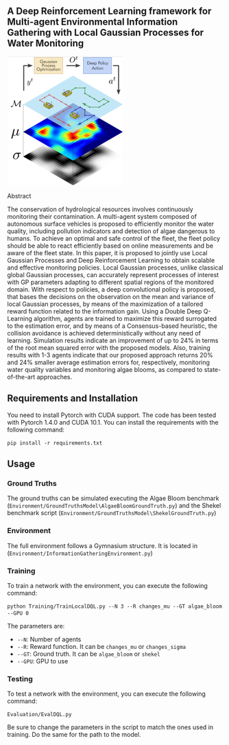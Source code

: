 ## A Deep Reinforcement Learning framework for Multi-agent Environmental Information Gathering with Local Gaussian Processes for Water Monitoring

![Operative Scheme](./Images/scheme.png)

Abstract

The conservation of hydrological resources involves continuously monitoring their contamination. A multi-agent system composed of autonomous surface vehicles is proposed to efficiently monitor the water quality, including pollution indicators and detection of algae dangerous to humans. To achieve an optimal and safe control of the fleet, the fleet policy should be able to react efficiently based on online measurements and be aware of the fleet state. In this paper, it is proposed to jointly use Local Gaussian Processes and Deep Reinforcement Learning to obtain scalable and effective monitoring policies. Local Gaussian processes, unlike classical global Gaussian processes, can accurately represent processes of interest with GP parameters adapting to different spatial regions of the monitored domain. With respect to policies, a deep convolutional policy is proposed, that bases the decisions on the observation on the mean and variance of local Gaussian processes, by means of the maximization of a tailored reward function related to the information gain. Using a Double Deep Q-Learning algorithm, agents are trained to maximize this reward surrogated to the estimation error, and by means of a Consensus-based heuristic, the collision avoidance is achieved deterministically without any need of learning. Simulation results indicate an improvement of up to 24% in terms of the root mean squared error with the proposed  models. Also, training results with 1-3 agents indicate that our proposed approach returns 20% and 24% smaller average estimation errors for, respectively, monitoring water quality variables and monitoring algae blooms, as compared to state-of-the-art approaches.

## Requirements and Installation
You need to install Pytorch with CUDA support. The code has been tested with Pytorch 1.4.0 and CUDA 10.1. You can install the requirements with the following command:
```
pip install -r requirements.txt
```

## Usage

### Ground Truths

The ground truths can be simulated executing the Algae Bloom benchmark (`Environment/GroundTruthsModel\AlgaeBloomGroundTruth.py`) and the Shekel benchmark script (`Environment/GroundTruthsModel\ShekelGroundTruth.py`)

### Environment

The full environment follows a Gymnasium structure. It is located in (`Environment/InformationGatheringEnvironment.py`)

### Training
To train a network with the environment, you can execute the following command:
```
python Training/TrainLocalDQL.py --N 3 --R changes_mu --GT algae_bloom --GPU 0
```
The parameters are:
- `--N`: Number of agents
- `--R`: Reward function. It can be `changes_mu` or `changes_sigma`
- `--GT`: Ground truth. It can be `algae_bloom` or `shekel`
- `--GPU`: GPU to use

### Testing
To test a network with the environment, you can execute the following command:
```
Evaluation/EvalDQL.py
```

Be sure to change the parameters in the script to match the ones used in training. Do the same for the path to the model.

